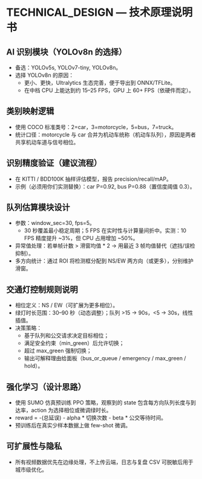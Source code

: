 # TECHNICAL_DESIGN — 技术原理说明书

## AI 识别模块（YOLOv8n 的选择）
- 备选：YOLOv5s, YOLOv7-tiny, YOLOv8n。
- 选择 YOLOv8n 的原因：
  - 更小、更快，Ultralytics 生态完善，便于导出到 ONNX/TFLite。
  - 在中档 CPU 上能达到约 15–25 FPS，GPU 上 60+ FPS（依硬件而定）。

## 类别映射逻辑
- 使用 COCO 标准类号：2=car，3=motorcycle，5=bus，7=truck。
- 统计口径：motorcycle 与 car 合并为机动车统称（机动车队列），原因是两者共享机动车道与信号相位。

## 识别精度验证（建议流程）
- 在 KITTI / BDD100K 抽样评估模型，报告 precision/recall/mAP。
- 示例（必须用你们实测替换）：car P=0.92, bus P=0.88（置信度阈值 0.3）。

## 队列估算模块设计
- 参数：window_sec=30, fps=5。
  - 30 秒覆盖最小稳定周期；5 FPS 在实时性与计算量间折中。实测：10 FPS 精度提升 ~3%，但 CPU 占用增加 ~50%。
- 异常值处理：若单帧计数 > 滑窗均值 * 2 → 用最近 3 帧均值替代（遮挡/误检抑制）。
- 多方向统计：通过 ROI 将检测框分配到 NS/EW 两方向（或更多），分别维护滑窗。

## 交通灯控制规则说明
- 相位定义：NS / EW（可扩展为更多相位）。
- 绿灯时长范围：30–90 秒（动态调整）；队列 >15 → 90s，<5 → 30s，线性插值。
- 决策策略：
  - 基于队列和公交请求决定目标相位；
  - 满足安全约束（min_green）后允许切换；
  - 超过 max_green 强制切换；
  - 输出可解释理由给面板（bus_or_queue / emergency / max_green / hold）。

## 强化学习（设计思路）
- 使用 SUMO 仿真预训练 PPO 策略，观察到的 state 包含每方向队列长度与到达率，action 为选择相位或微调绿时长。
- reward = -(总延误) - alpha * 切换次数 - beta * 公交等待时间。
- 预训练后在真实少样本数据上做 few-shot 微调。

## 可扩展性与隐私
- 所有视频数据优先在边缘处理，不上传云端，日志与复盘 CSV 可脱敏后用于城市级优化。
